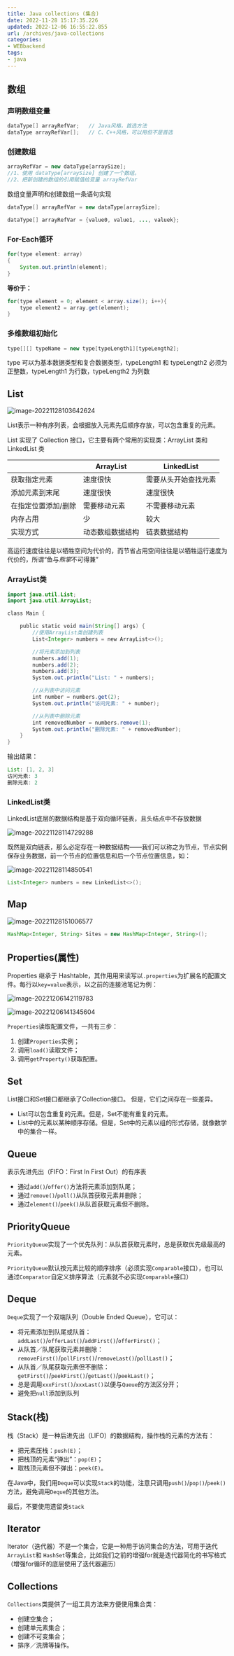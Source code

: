 ```yaml
---
title: Java collections (集合)
date: 2022-11-28 15:17:35.226
updated: 2022-12-06 16:55:22.855
url: /archives/java-collections
categories: 
- WEBbackend
tags: 
- java
---
```


## 数组

### 声明数组变量

~~~java
dataType[] arrayRefVar;   // Java风格，首选方法
dataType arrayRefVar[];   // C、C++风格，可以用但不是首选
~~~

### 创建数组

~~~java
arrayRefVar = new dataType[arraySize];
//1、使用 dataType[arraySize] 创建了一个数组。
//2、把新创建的数组的引用赋值给变量 arrayRefVar
~~~

数组变量声明和创建数组一条语句实现

~~~java
dataType[] arrayRefVar = new dataType[arraySize];

dataType[] arrayRefVar = {value0, value1, ..., valuek};
~~~

### For-Each循环

~~~java
for(type element: array)
{
    System.out.println(element);
}
~~~

**等价于：**

~~~java
for(type element = 0; element < array.size(); i++){
    type element2 = array.get(element);
}
~~~



### 多维数组初始化

~~~java
type[][] typeName = new type[typeLength1][typeLength2];
~~~

type 可以为基本数据类型和复合数据类型，typeLength1 和 typeLength2 必须为正整数，typeLength1 为行数，typeLength2 为列数

## List

![image-20221128103642624](https://wrxinyue.oss-cn-hongkong.aliyuncs.com/img/image-20221128103642624.png)

List表示一种有序列表，会根据放入元素先后顺序存放，可以包含重复的元素。

List 实现了 Collection 接口，它主要有两个常用的实现类：ArrayList 类和 LinkedList 类

|                     | ArrayList        | LinkedList           |
| ------------------- | ---------------- | -------------------- |
| 获取指定元素        | 速度很快         | 需要从头开始查找元素 |
| 添加元素到末尾      | 速度很快         | 速度很快             |
| 在指定位置添加/删除 | 需要移动元素     | 不需要移动元素       |
| 内存占用            | 少               | 较大                 |
| 实现方式            | 动态数组数据结构 | 链表数据结构         |

高运行速度往往是以牺牲空间为代价的，而节省占用空间往往是以牺牲运行速度为代价的，所谓“鱼与*熊掌*不可得兼”

### ArrayList类

~~~java
import java.util.List;
import java.util.ArrayList;

class Main {

    public static void main(String[] args) {
        //使用ArrayList类创建列表
        List<Integer> numbers = new ArrayList<>();

        //将元素添加到列表
        numbers.add(1);
        numbers.add(2);
        numbers.add(3);
        System.out.println("List: " + numbers);

        //从列表中访问元素
        int number = numbers.get(2);
        System.out.println("访问元素: " + number);

        //从列表中删除元素
        int removedNumber = numbers.remove(1);
        System.out.println("删除元素: " + removedNumber);
    }
}
~~~

输出结果：

~~~java
List: [1, 2, 3]
访问元素: 3
删除元素: 2
~~~

### LinkedList类

LinkedList底层的数据结构是基于双向循环链表，且头结点中不存放数据

![image-20221128114729288](https://wrxinyue.oss-cn-hongkong.aliyuncs.com/img/image-20221128114729288.png)

既然是双向链表，那么必定存在一种数据结构——我们可以称之为节点，节点实例保存业务数据，前一个节点的位置信息和后一个节点位置信息，如：

![image-20221128114850541](https://wrxinyue.oss-cn-hongkong.aliyuncs.com/img/image-20221128114850541.png)

~~~java
List<Integer> numbers = new LinkedList<>();
~~~

## Map

![image-20221128151006577](https://wrxinyue.oss-cn-hongkong.aliyuncs.com/img/image-20221128151006577.png)

~~~java
HashMap<Integer, String> Sites = new HashMap<Integer, String>();
~~~

## Properties(属性)

Properties 继承于 Hashtable，其作用用来读写以`.properties`为扩展名的配置文件。每行以`key=value`表示，以之前的连接池笔记为例：

![image-20221206142119783](https://wrxinyue.oss-cn-hongkong.aliyuncs.com/img/image-20221206142119783.png)

![image-20221206141345604](https://wrxinyue.oss-cn-hongkong.aliyuncs.com/img/image-20221206141345604.png)

`Properties`读取配置文件，一共有三步：

1. 创建`Properties`实例；
2. 调用`load()`读取文件；
3. 调用`getProperty()`获取配置。

## Set

List接口和Set接口都继承了Collection接口。 但是，它们之间存在一些差异。

- List可以包含重复的元素。但是，Set不能有重复的元素。
- List中的元素以某种顺序存储。但是，Set中的元素以组的形式存储，就像数学中的集合一样。

## Queue

表示先进先出（FIFO：First In First Out）的有序表

- 通过`add()`/`offer()`方法将元素添加到队尾；
- 通过`remove()`/`poll()`从队首获取元素并删除；
- 通过`element()`/`peek()`从队首获取元素但不删除。

## PriorityQueue

`PriorityQueue`实现了一个优先队列：从队首获取元素时，总是获取优先级最高的元素。

`PriorityQueue`默认按元素比较的顺序排序（必须实现`Comparable`接口），也可以通过`Comparator`自定义排序算法（元素就不必实现`Comparable`接口）

## Deque

`Deque`实现了一个双端队列（Double Ended Queue），它可以：

- 将元素添加到队尾或队首：`addLast()`/`offerLast()`/`addFirst()`/`offerFirst()`；
- 从队首／队尾获取元素并删除：`removeFirst()`/`pollFirst()`/`removeLast()`/`pollLast()`；
- 从队首／队尾获取元素但不删除：`getFirst()`/`peekFirst()`/`getLast()`/`peekLast()`；
- 总是调用`xxxFirst()`/`xxxLast()`以便与`Queue`的方法区分开；
- 避免把`null`添加到队列

## Stack(栈)

栈（Stack）是一种后进先出（LIFO）的数据结构，操作栈的元素的方法有：

- 把元素压栈：`push(E)`；
- 把栈顶的元素“弹出”：`pop(E)`；
- 取栈顶元素但不弹出：`peek(E)`。

在Java中，我们用`Deque`可以实现`Stack`的功能，注意只调用`push()`/`pop()`/`peek()`方法，避免调用`Deque`的其他方法。

最后，不要使用遗留类`Stack`

## Iterator

Iterator（迭代器）不是一个集合，它是一种用于访问集合的方法，可用于迭代   `ArrayList`和 `HashSet`等集合，比如我们之前的增强for就是迭代器简化的书写格式（增强for循环的底层使用了迭代器遍历）

## Collections

`Collections`类提供了一组工具方法来方便使用集合类：

- 创建空集合；
- 创建单元素集合；
- 创建不可变集合；
- 排序／洗牌等操作。